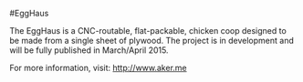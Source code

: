 #EggHaus

The EggHaus is a CNC-routable, flat-packable, chicken coop designed to be made from a single sheet of plywood. The project is in development and will be fully published in March/April 2015.

For more information, visit: http://www.aker.me
